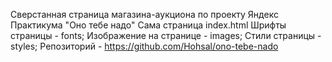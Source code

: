 Сверстанная страница магазина-аукциона по проекту Яндекс Практикума "Оно тебе надо"
Сама страница index.html
Шрифты страницы - fonts;
Изображение на странице - images;
Стили страницы - styles;
Репозиторий - https://github.com/Hohsal/ono-tebe-nado
